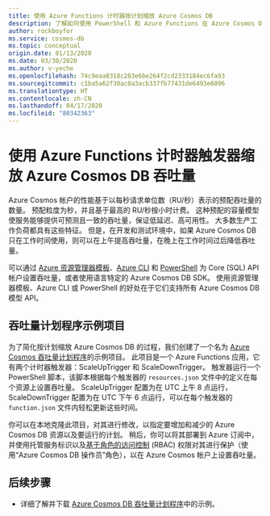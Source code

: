 ```yaml
---
title: 使用 Azure Functions 计时器按计划缩放 Azure Cosmos DB
description: 了解如何使用 PowerShell 和 Azure Functions 在 Azure Cosmos DB 中缩放吞吐量更改。
author: rockboyfor
ms.service: cosmos-db
ms.topic: conceptual
origin.date: 01/13/2020
ms.date: 03/30/2020
ms.author: v-yeche
ms.openlocfilehash: 74c9eaa8318c283e6be264f2cd2333184ec6fa93
ms.sourcegitcommit: c1ba5a62f30ac0a3acb337fb77431de6493e6096
ms.translationtype: HT
ms.contentlocale: zh-CN
ms.lasthandoff: 04/17/2020
ms.locfileid: "80342363"
---
```

# <a name="scale-azure-cosmos-db-throughput-by-using-azure-functions-timer-trigger"></a>使用 Azure Functions 计时器触发器缩放 Azure Cosmos DB 吞吐量

Azure Cosmos 帐户的性能基于以每秒请求单位数（RU/秒）表示的预配吞吐量的数量。 预配粒度为秒，并且基于最高的 RU/秒按小时计费。 这种预配的容量模型使服务能够提供可预测且一致的吞吐量，保证低延迟、高可用性。 大多数生产工作负荷都具有这些特征。 但是，在开发和测试环境中，如果 Azure Cosmos DB 只在工作时间使用，则可以在上午提高吞吐量，在晚上在工作时间过后降低吞吐量。

可以通过 [Azure 资源管理器模板](resource-manager-samples.md)、[Azure CLI](cli-samples.md) 和 [PowerShell](powershell-samples-sql.md) 为 Core (SQL) API 帐户设置吞吐量，或者使用语言特定的 Azure Cosmos DB SDK。 使用资源管理器模板、Azure CLI 或 PowerShell 的好处在于它们支持所有 Azure Cosmos DB 模型 API。

## <a name="throughput-scheduler-sample-project"></a>吞吐量计划程序示例项目

为了简化按计划缩放 Azure Cosmos DB 的过程，我们创建了一个名为 [Azure Cosmos 吞吐量计划程序](https://github.com/Azure-Samples/azure-cosmos-throughput-scheduler)的示例项目。 此项目是一个 Azure Functions 应用，它有两个计时器触发器：ScaleUpTrigger 和 ScaleDownTrigger。 触发器运行一个 PowerShell 脚本，该脚本根据每个触发器的 `resources.json` 文件中的定义在每个资源上设置吞吐量。 ScaleUpTrigger 配置为在 UTC 上午 8 点运行，ScaleDownTrigger 配置为在 UTC 下午 6 点运行，可以在每个触发器的 `function.json` 文件内轻松更新这些时间。

你可以在本地克隆此项目，对其进行修改，以指定要增加和减少的 Azure Cosmos DB 资源以及要运行的计划。 稍后，你可以将其部署到 Azure 订阅中，并使用托管服务标识以及[基于角色的访问控制](role-based-access-control.md) (RBAC) 权限对其进行保护（使用“Azure Cosmos DB 操作员”角色），以在 Azure Cosmos 帐户上设置吞吐量。

## <a name="next-steps"></a>后续步骤

- 详细了解并下载 [Azure Cosmos DB 吞吐量计划程序](https://github.com/Azure-Samples/azure-cosmos-throughput-scheduler)中的示例。

<!-- Update_Description: new article about scale on schedule -->
<!--NEW.date: 03/09/2020-->